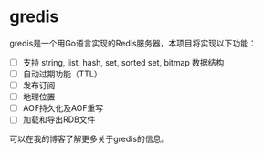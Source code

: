 # gredis

gredis是一个用Go语言实现的Redis服务器，本项目将实现以下功能：

- [ ] 支持 string, list, hash, set, sorted set, bitmap 数据结构
- [ ] 自动过期功能（TTL）
- [ ] 发布订阅
- [ ] 地理位置
- [ ] AOF持久化及AOF重写
- [ ] 加载和导出RDB文件

可以在我的博客了解更多关于gredis的信息。
